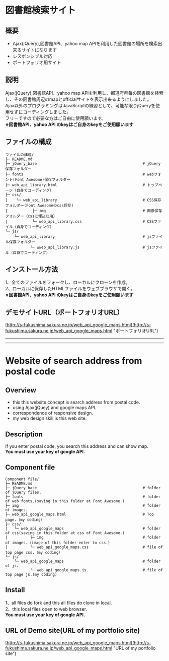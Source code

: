 # 図書館検索サイト
## 概要
* Ajax(jQuery),図書館API、yahoo map APIを利用した図書館の場所を検索出来るサイトになります
* レスポンシブル対応
* ポートフォリオ用サイト
## 説明
Ajax(jQuery),図書館API、yahoo map APIを利用し、都道府県毎の図書館を検索し、その図書館周辺のmapとofficialサイトを表示出来るようにしました。  
Ajax以外のプログラミングはJavaScriptの練習として、可能な限りjQueryを使用せずにコーディングしました。  
フリーですので必要な方はご自由に使用願います。  
**※図書館API、yahoo API のkeyはご自身のkeyをご使用願います**  
## ファイルの構成
```
ファイルの構成/
├─ README.md
├─ jQuery_base                                               # jQuery保存フォルダー
├─ fonts                                                     # webフォント(Font Awesome)保存フォルダー
├─ web_api_library.html                                      # トップページ（自身でコーディング）
├─ css/
|    └─ web_api_library                                      # CSS保存フォルダー(Font Awesomeのcss保存)
|           ├─ img                                           # 画像保存フォルダー（cssに埋込む用）
|           └─ web_api_library.css                           # CSSファイル（自身でコーディング）
└─ js/
    └─ web_api_library                                       # jsファイル保存フォルダー
           └─ wweb_api_library.js                            # jsファイル（自身でコーディング）   
```
## インストール方法
1、全てのファイルをフォークし、ローカルにクローンを作成。  
2、ローカルに保存したHTMLファイルをウェブブラウザで開く。  
**※図書館API、yahoo API のkeyはご自身のkeyをご使用願います**
## デモサイトURL（ポートフォリオURL）
[http://s-fukushima.sakura.ne.jp/web_api_google_maps.html](http://s-fukushima.sakura.ne.jp/web_api_google_maps.html "ポートフォリオURL")

***
***

# Website of search address from postal code
## Overview
* this this website concept is search address from postal code.
* using Ajax(jQuey) and google maps API.
* correspondence of responsive design.
* my web design skill is this web site.
## Description
If you enter postal code, you search this address and can show map.   
**You must use your key of google API.**
## Component file
```
Component file/
├─ README.md
├─ jQuery_base                                               # folder of jQuery files.
├─ fonts                                                     # folder of web fonts.(saving in this folder at Font Awesome.)
├─ img                                                       # folder of images. 
├─ web_api_google_maps.html                                  # Top page.（my coding）
├─ css/
|   └─ web_api_google_maps                                   # folder of css(saving in this folder at css of Font Awesome.)
|          ├─ img                                            # folder of images.（image of this folder enter to css.）
|          └─ web_api_google_maps.css                        # file of top page css.（my coding）
└─ js/
    └─ web_api_google_maps                                   # folder of js.
           └─ web_api_google_maps.js                         # file of top page js.(my coding)
```
## Install
1、all files do fork and this all files do clone in local.  
2、this local files open to web browser.  
**You must use your key of google API.**
## URL of Demo site(URL of my portfolio site)
[http://s-fukushima.sakura.ne.jp/web_api_google_maps.html](http://s-fukushima.sakura.ne.jp/web_api_google_maps.html "URL of my portfolio site")
